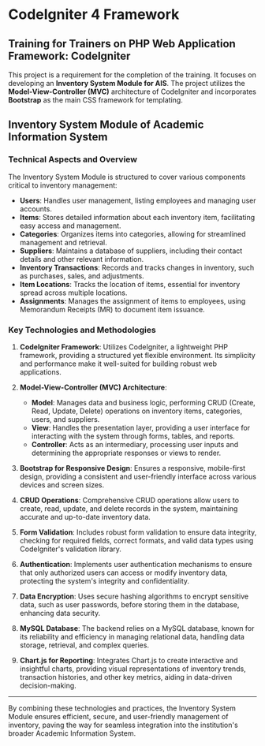 # CodeIgniter 4 Framework

## Training for Trainers on PHP Web Application Framework: CodeIgniter

This project is a requirement for the completion of the training. It focuses on developing an **Inventory System Module for AIS**. The project utilizes the **Model-View-Controller (MVC)** architecture of CodeIgniter and incorporates **Bootstrap** as the main CSS framework for templating.

## Inventory System Module of Academic Information System

### Technical Aspects and Overview

The Inventory System Module is structured to cover various components critical to inventory management:

- **Users**: Handles user management, listing employees and managing user accounts.
- **Items**: Stores detailed information about each inventory item, facilitating easy access and management.
- **Categories**: Organizes items into categories, allowing for streamlined management and retrieval.
- **Suppliers**: Maintains a database of suppliers, including their contact details and other relevant information.
- **Inventory Transactions**: Records and tracks changes in inventory, such as purchases, sales, and adjustments.
- **Item Locations**: Tracks the location of items, essential for inventory spread across multiple locations.
- **Assignments**: Manages the assignment of items to employees, using Memorandum Receipts (MR) to document item issuance.

### Key Technologies and Methodologies

1. **CodeIgniter Framework**: Utilizes CodeIgniter, a lightweight PHP framework, providing a structured yet flexible environment. Its simplicity and performance make it well-suited for building robust web applications.

2. **Model-View-Controller (MVC) Architecture**:
   - **Model**: Manages data and business logic, performing CRUD (Create, Read, Update, Delete) operations on inventory items, categories, users, and suppliers.
   - **View**: Handles the presentation layer, providing a user interface for interacting with the system through forms, tables, and reports.
   - **Controller**: Acts as an intermediary, processing user inputs and determining the appropriate responses or views to render.

3. **Bootstrap for Responsive Design**: Ensures a responsive, mobile-first design, providing a consistent and user-friendly interface across various devices and screen sizes.

4. **CRUD Operations**: Comprehensive CRUD operations allow users to create, read, update, and delete records in the system, maintaining accurate and up-to-date inventory data.

5. **Form Validation**: Includes robust form validation to ensure data integrity, checking for required fields, correct formats, and valid data types using CodeIgniter's validation library.

6. **Authentication**: Implements user authentication mechanisms to ensure that only authorized users can access or modify inventory data, protecting the system's integrity and confidentiality.

7. **Data Encryption**: Uses secure hashing algorithms to encrypt sensitive data, such as user passwords, before storing them in the database, enhancing data security.

8. **MySQL Database**: The backend relies on a MySQL database, known for its reliability and efficiency in managing relational data, handling data storage, retrieval, and complex queries.

9. **Chart.js for Reporting**: Integrates Chart.js to create interactive and insightful charts, providing visual representations of inventory trends, transaction histories, and other key metrics, aiding in data-driven decision-making.

---

By combining these technologies and practices, the Inventory System Module ensures efficient, secure, and user-friendly management of inventory, paving the way for seamless integration into the institution's broader Academic Information System.
